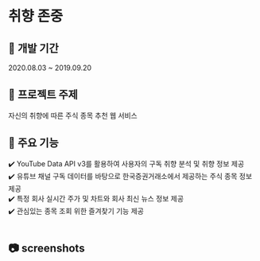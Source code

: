 # 취향 존중 
<h2> 📆 개발 기간 </h2>
2020.08.03 ~ 2019.09.20<br>
<h2> 📢 프로젝트 주제 </h2>
자신의 취향에 따른 주식 종목 추천 웹 서비스<br>
<h2> 🌟 주요 기능 </h2>
✔️ YouTube Data API v3를 활용하여 사용자의 구독 취향 분석 및 취향 정보 제공 <br>
✔️ 유튜브 채널 구독 데이터를 바탕으로 한국증권거래소에서 제공하는 주식 종목 정보 제공<br>
✔️ 특정 회사 실시간 주가 및 차트와 회사 최신 뉴스 정보 제공<br>
✔️ 관심있는 종목 조회 위한 즐겨찾기 기능 제공 <br><br>
<h2> 📷 screenshots </h2>
<div>

</div>
